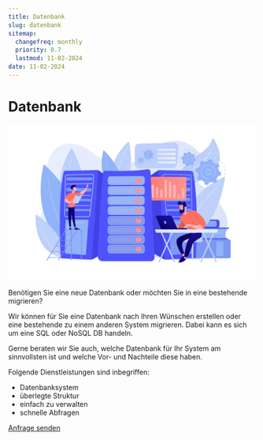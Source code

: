 ```yaml
---
title: Datenbank
slug: datenbank
sitemap:
  changefreq: monthly
  priority: 0.7
  lastmod: 11-02-2024
date: 11-02-2024
---
```


# Datenbank

![Datenbank](database.webp?resize=500)

Benötigen Sie eine neue Datenbank oder möchten Sie in eine bestehende migrieren?

Wir können für Sie eine Datenbank nach Ihren Wünschen erstellen oder eine bestehende zu einem anderen System migrieren. Dabei kann es sich um eine SQL oder NoSQL DB handeln.

Gerne beraten wir Sie auch, welche Datenbank für Ihr System am sinnvollsten ist und welche Vor- und Nachteile diese haben.

Folgende Dienstleistungen sind inbegriffen:
- Datenbanksystem
- überlegte Struktur
- einfach zu verwalten
- schnelle Abfragen

[Anfrage senden](/über/kontakt?classes=btn,btn-secondary,btn-lg)
